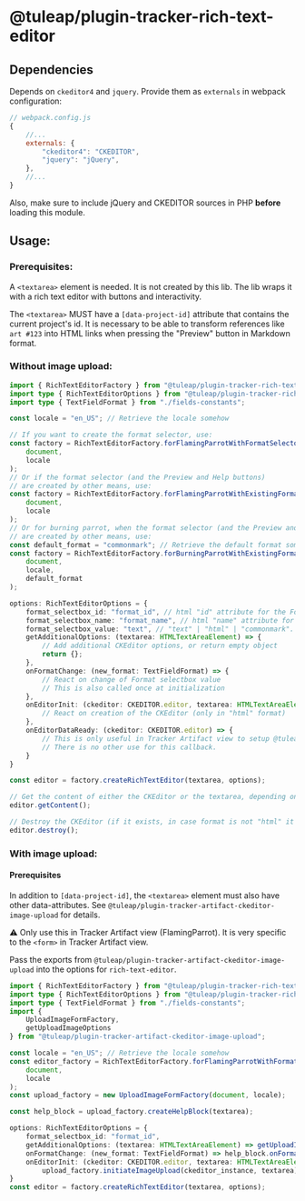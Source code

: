 # @tuleap/plugin-tracker-rich-text-editor

## Dependencies

Depends on `ckeditor4` and `jquery`. Provide them as `externals` in webpack configuration:

```javascript
// webpack.config.js
{
    //...
    externals: {
        "ckeditor4": "CKEDITOR",
        "jquery": "jQuery",
    },
    //...
}
```
Also, make sure to include jQuery and CKEDITOR sources in PHP **before** loading this module.

## Usage:

### Prerequisites:

A `<textarea>` element is needed. It is not created by this lib. The lib wraps it
with a rich text editor with buttons and interactivity.

The `<textarea>` MUST have a `[data-project-id]` attribute that contains the current
project's id. It is necessary to be able to transform references like `art #123` into
HTML links when pressing the "Preview" button in Markdown format.

### Without image upload:

```typescript
import { RichTextEditorFactory } from "@tuleap/plugin-tracker-rich-text-editor";
import type { RichTextEditorOptions } from "@tuleap/plugin-tracker-rich-text-editor";
import type { TextFieldFormat } from "./fields-constants";

const locale = "en_US"; // Retrieve the locale somehow

// If you want to create the format selector, use:
const factory = RichTextEditorFactory.forFlamingParrotWithFormatSelector(
    document,
    locale
);
// Or if the format selector (and the Preview and Help buttons)
// are created by other means, use:
const factory = RichTextEditorFactory.forFlamingParrotWithExistingFormatSelector(
    document,
    locale
);
// Or for burning parrot, when the format selector (and the Preview and Help buttons)
// are created by other means, use:
const default_format = "commonmark"; // Retrieve the default format somehow
const factory = RichTextEditorFactory.forBurningParrotWithExistingFormatSelector(
    document,
    locale,
    default_format
);

options: RichTextEditorOptions = {
    format_selectbox_id: "format_id", // html "id" attribute for the Format selectbox
    format_selectbox_name: "format_name", // html "name" attribute for the Format selectbox
    format_selectbox_value: "text", // "text" | "html" | "commonmark". The initial value of the Format selectbox
    getAdditionalOptions: (textarea: HTMLTextAreaElement) => {
        // Add additional CKEditor options, or return empty object
        return {};
    },
    onFormatChange: (new_format: TextFieldFormat) => {
        // React on change of Format selectbox value
        // This is also called once at initialization
    },
    onEditorInit: (ckeditor: CKEDITOR.editor, textarea: HTMLTextAreaElement) => {
        // React on creation of the CKEditor (only in "html" format)
    },
    onEditorDataReady: (ckeditor: CKEDITOR.editor) => {
        // This is only useful in Tracker Artifact view to setup @tuleap/mention.
        // There is no other use for this callback.
    }
}

const editor = factory.createRichTextEditor(textarea, options);

// Get the content of either the CKEditor or the textarea, depending on the chosen format
editor.getContent();

// Destroy the CKEditor (if it exists, in case format is not "html" it does nothing)
editor.destroy();
```

### With image upload:

#### Prerequisites

In addition to `[data-project-id]`, the `<textarea>` element must also have other
data-attributes. See `@tuleap/plugin-tracker-artifact-ckeditor-image-upload` for details.

⚠️ Only use this in Tracker Artifact view (FlamingParrot). It is very specific
to the `<form>` in Tracker Artifact view.

Pass the exports from `@tuleap/plugin-tracker-artifact-ckeditor-image-upload` into the options for `rich-text-editor`.

```typescript
import { RichTextEditorFactory } from "@tuleap/plugin-tracker-rich-text-editor";
import type { RichTextEditorOptions } from "@tuleap/plugin-tracker-rich-text-editor";
import type { TextFieldFormat } from "./fields-constants";
import {
    UploadImageFormFactory,
    getUploadImageOptions
} from "@tuleap/plugin-tracker-artifact-ckeditor-image-upload";

const locale = "en_US"; // Retrieve the locale somehow
const editor_factory = RichTextEditorFactory.forFlamingParrotWithFormatSelector(
    document,
    locale
);
const upload_factory = new UploadImageFormFactory(document, locale);

const help_block = upload_factory.createHelpBlock(textarea);

options: RichTextEditorOptions = {
    format_selectbox_id: "format_id",
    getAdditionalOptions: (textarea: HTMLTextAreaElement) => getUploadImageOptions(textarea),
    onFormatChange: (new_format: TextFieldFormat) => help_block.onFormatChange(new_format),
    onEditorInit: (ckeditor: CKEDITOR.editor, textarea: HTMLTextAreaElement) =>
        upload_factory.initiateImageUpload(ckeditor_instance, textarea)
}
const editor = factory.createRichTextEditor(textarea, options);
```
